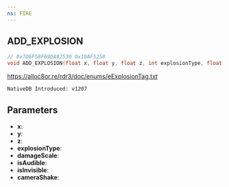 ```yaml
---
ns: FIRE
---
```

## ADD_EXPLOSION

```c
// 0x7D6F58F69DA92530 0x10AF5258
void ADD_EXPLOSION(float x, float y, float z, int explosionType, float damageScale, BOOL isAudible, BOOL isInvisible, float cameraShake);
```

https://alloc8or.re/rdr3/doc/enums/eExplosionTag.txt

```
NativeDB Introduced: v1207
```

## Parameters
* **x**:
* **y**:
* **z**:
* **explosionType**:
* **damageScale**:
* **isAudible**:
* **isInvisible**:
* **cameraShake**:
